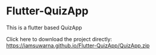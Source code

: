 # Flutter-QuizApp
This is a flutter based QuizApp

Click here to download the project directly: https://iamsuwarna.github.io/Flutter-QuizApp/QuizApp.zip
